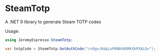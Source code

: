 # SteamTotp
A .NET 9 library to generate Steam TOTP codes

Usage:
```cs
using JeremyEspresso.SteamTotp;

var totpCode = SteamTotp.GetAuthCode("cnOgv/KdpLoP6Nbh0GMkXkPXALQ=");
```
